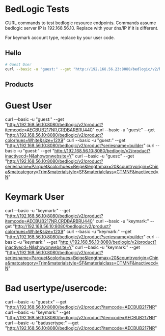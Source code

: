 BedLogic Tests
==============

CURL commands to test bedlogic resource endpoints. Commands assume bedlogic server IP is 192.168.56.10. Replace with your dns/IP if it is different.

For keymark account type, replace <usercode> by your user code.

Hello
---------

```sh
# Guest User
curl --basic -u "guest:" --get "http://192.168.56.23:8080/bedlogic/v2/hello"
```


Products
--------

# Guest User
curl --basic -u "guest:" --get "http://192.168.56.10:8080/bedlogic/v2/product?itemcode=AECBUB217NR,CRDBARBRU440"
curl --basic -u "guest:" --get "http://192.168.56.10:8080/bedlogic/v2/product?colorhues=White&size=12X9"
curl --basic -u "guest:" --get "http://192.168.56.10:8080/bedlogic/v2/product?seriesname=builder"
curl --basic -u "guest:" --get "http://192.168.56.10:8080/bedlogic/v2/product?inactivecd=N&showonwebsite=Y"
curl --basic -u "guest:" --get "http://192.168.56.10:8080/bedlogic/v2/product?seriesname=Parquet&colorhues=Beige&lengthmax=20&countryorigin=China&matcategory=Trim&materialstyle=SF&materialclass=CTMNF&inactivecd=N"

# Keymark User
curl --basic -u "keymark:<usercode>" --get "http://192.168.56.10:8080/bedlogic/v2/product?itemcode=AECBUB217NR,CRDBARBRU440"
curl --basic -u "keymark:<usercode>" --get "http://192.168.56.10:8080/bedlogic/v2/product?colorhues=White&size=12X9"
curl --basic -u "keymark:<usercode>" --get "http://192.168.56.10:8080/bedlogic/v2/product?seriesname=builder"
curl --basic -u "keymark:<usercode>" --get "http://192.168.56.10:8080/bedlogic/v2/product?inactivecd=N&showonwebsite=Y"
curl --basic -u "keymark:<usercode>" --get "http://192.168.56.10:8080/bedlogic/v2/product?seriesname=Parquet&colorhues=Beige&lengthmax=20&countryorigin=China&matcategory=Trim&materialstyle=SF&materialclass=CTMNF&inactivecd=N"

# Bad usertype/usercode:
curl --basic -u "guest:x" --get "http://192.168.56.10:8080/bedlogic/v2/product?itemcode=AECBUB217NR"
curl --basic -u "keymark:" --get "http://192.168.56.10:8080/bedlogic/v2/product?itemcode=AECBUB217NR"
curl --basic -u "badusertype:" --get "http://192.168.56.10:8080/bedlogic/v2/product?itemcode=AECBUB217NR"
